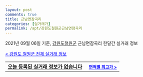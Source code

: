 ```yaml
---
layout: post
comments: true
title: 근남면잠곡리
categories: [실거래가]
permalink: /apt/강원도철원군근남면잠곡리
---
```


2021년 09월 06일 기준, <a href="/apt/강원도철원군">강원도철원군</a> 근남면잠곡리 한달간 실거래 정보

<a style="color: blue;" href="/apt/강원도철원군">< 강원도 철원군 전체 실거래 정보</a>
<!---- start ---->
<table>
  <tr>
    <td colspan="4" style="font-weight: bold;"><a href="/apt/강원도철원군근남면잠곡리{name_without_space}">오늘 등록된 실거래 정보가 없습니다</a> &nbsp;&nbsp;&nbsp; <a style="color: blue; font-size: smaller;" href="/apt/강원도철원군근남면잠곡리{name_without_space}">면적별 최고가 ></a></td>
  </tr>
    
</table>
<!---- end ---->
    